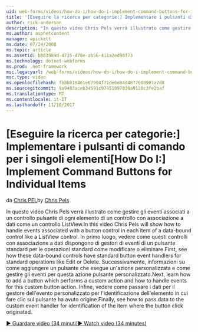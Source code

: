 ```yaml
---
uid: web-forms/videos/how-do-i/how-do-i-implement-command-buttons-for-individual-items
title: '[Eseguire la ricerca per categorie:] Implementare i pulsanti di comando per i singoli elementi | Documenti Microsoft'
author: rick-anderson
description: "In questo video Chris Pels verrà illustrato come gestire gli eventi associati a un controllo pulsante di ogni elemento di un controllo con associazione a dati come un controllo ListView. Primo,..."
ms.author: aspnetcontent
manager: wpickett
ms.date: 07/24/2008
ms.topic: article
ms.assetid: b883989d-4735-478e-ab56-411a2ed98f73
ms.technology: dotnet-webforms
ms.prod: .net-framework
msc.legacyurl: /web-forms/videos/how-do-i/how-do-i-implement-command-buttons-for-individual-items
msc.type: video
ms.openlocfilehash: fb8b010461e67994f71de6e84d4877600907a7d8
ms.sourcegitcommit: 9a9483aceb34591c97451997036a9120c3fe2baf
ms.translationtype: MT
ms.contentlocale: it-IT
ms.lasthandoff: 11/10/2017
---
```

<a name="how-do-i-implement-command-buttons-for-individual-items"></a><span data-ttu-id="c46e0-104">[Eseguire la ricerca per categorie:] Implementare i pulsanti di comando per i singoli elementi</span><span class="sxs-lookup"><span data-stu-id="c46e0-104">[How Do I:] Implement Command Buttons for Individual Items</span></span>
====================
<span data-ttu-id="c46e0-105">da [Chris PEL](https://twitter.com/chrispels)</span><span class="sxs-lookup"><span data-stu-id="c46e0-105">by [Chris Pels](https://twitter.com/chrispels)</span></span>

<span data-ttu-id="c46e0-106">In questo video Chris Pels verrà illustrato come gestire gli eventi associati a un controllo pulsante di ogni elemento di un controllo con associazione a dati come un controllo ListView.</span><span class="sxs-lookup"><span data-stu-id="c46e0-106">In this video Chris Pels will show how to handle events associated with a button control in each item of a data-bound control like a ListView control.</span></span> <span data-ttu-id="c46e0-107">In primo luogo, vedere come questi controlli con associazione a dati dispongono di gestori di eventi di un pulsante standard per le operazioni standard come modificare o eliminare.</span><span class="sxs-lookup"><span data-stu-id="c46e0-107">First, see how these data-bound controls have standard button event handlers for standard operations like Edit or Delete.</span></span> <span data-ttu-id="c46e0-108">Successivamente, informazioni su come aggiungere un pulsante che esegue un'azione personalizzata e come gestire gli eventi per questa azione pulsante personalizzato.</span><span class="sxs-lookup"><span data-stu-id="c46e0-108">Next, learn how to add a button which performs a custom action and how to handle events for this custom button action.</span></span> <span data-ttu-id="c46e0-109">Infine, vedere come passare i dati per il gestore dell'evento personalizzato per l'identificazione dell'elemento in cui fare clic sul pulsante ha avuto origine.</span><span class="sxs-lookup"><span data-stu-id="c46e0-109">Finally, see how to pass data to the custom event handler for identification of the item where the button click originated.</span></span>

[<span data-ttu-id="c46e0-110">&#9654; Guardare video (34 minuti)</span><span class="sxs-lookup"><span data-stu-id="c46e0-110">&#9654; Watch video (34 minutes)</span></span>](https://channel9.msdn.com/Blogs/ASP-NET-Site-Videos/how-do-i-implement-command-buttons-for-individual-items)

